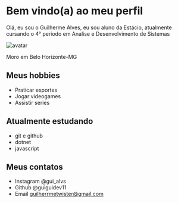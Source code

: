 # Bem vindo(a) ao meu perfil
Olá, eu sou o Guilherme Alves, eu sou aluno da Estácio, atualmente cursando o 4° periodo em Analise e Desenvolvimento de Sistemas

![avatar](https://user-images.githubusercontent.com/117849230/212912418-09fb9474-5106-4802-89b3-0cef8c42915d.jpg)

Moro em Belo Horizonte-MG

## Meus hobbies

- Praticar esportes
- Jogar videogames
- Assistir series

## Atualmente estudando

- git e github
- dotnet
- javascript

## Meus contatos

- Instagram @gui_alvs
- Github @guiguidev11
- Email guilherrmetwister@gmail.com
